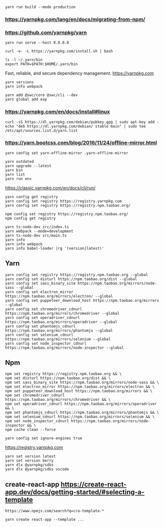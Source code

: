 
    yarn run build --mode production

### https://yarnpkg.com/lang/en/docs/migrating-from-npm/

### https://github.com/yarnpkg/yarn

    yarn run serve --host 0.0.0.0

    curl -o- -L https://yarnpkg.com/install.sh | bash

    ls -l ~/.yarn/bin
    export PATH=$PATH:$HOME/.yarn/bin

Fast, reliable, and secure dependency management. https://yarnpkg.com

    yarn versions
    yarn info webpack

    yarn add @swc/core @swc/cli --dev
    yarn global add exp

### https://yarnpkg.com/en/docs/install#linux

    curl -sS https://dl.yarnpkg.com/debian/pubkey.gpg | sudo apt-key add -
    echo "deb https://dl.yarnpkg.com/debian/ stable main" | sudo tee /etc/apt/sources.list.d/yarn.list

### https://yarn.bootcss.com/blog/2016/11/24/offline-mirror.html

    yarn config set yarn-offline-mirror .yarn-offline-mirror

    yarn outdated
    yarn upgrade --latest
    yarn bin
    yarn list
    yarn run env

https://classic.yarnpkg.com/en/docs/cli/run/

    yarn config get registry
    yarn config set registry https://registry.yarnpkg.com
    yarn config set registry https://registry.npm.taobao.org/

    npm config set registry https://registry.npm.taobao.org/
    npm config get registry

    yarn ts-node-dev src/index.ts
    yarn webpack --mode=development
    yarn ts-node-dev src/main.ts
    yarn info
    yarn info webpack
    yarn info babel-loader |rg '(version|latest)'

## Yarn

    yarn config set registry https://registry.npm.taobao.org --global
    yarn config set disturl https://npm.taobao.org/dist --global
    yarn config set sass_binary_site https://npm.taobao.org/mirrors/node-sass --global
    yarn config set electron_mirror https://npm.taobao.org/mirrors/electron/ --global
    yarn config set puppeteer_download_host https://npm.taobao.org/mirrors --global
    yarn config set chromedriver_cdnurl https://npm.taobao.org/mirrors/chromedriver --global
    yarn config set operadriver_cdnurl https://npm.taobao.org/mirrors/operadriver --global
    yarn config set phantomjs_cdnurl https://npm.taobao.org/mirrors/phantomjs --global
    yarn config set selenium_cdnurl https://npm.taobao.org/mirrors/selenium --global
    yarn config set node_inspector_cdnurl https://npm.taobao.org/mirrors/node-inspector --global

## Npm

    npm set registry https://registry.npm.taobao.org && \
    npm set disturl https://npm.taobao.org/dist && \
    npm set sass_binary_site https://npm.taobao.org/mirrors/node-sass && \
    npm set electron_mirror https://npm.taobao.org/mirrors/electron && \
    npm set puppeteer_download_host https://npm.taobao.org/mirrors && \
    npm set chromedriver_cdnurl https://npm.taobao.org/mirrors/chromedriver && \
    npm set operadriver_cdnurl https://npm.taobao.org/mirrors/operadriver && \
    npm set phantomjs_cdnurl https://npm.taobao.org/mirrors/phantomjs && \
    npm set selenium_cdnurl https://npm.taobao.org/mirrors/selenium && \
    npm set node_inspector_cdnurl https://npm.taobao.org/mirrors/node-inspector && \
    npm cache clean --force

    yarn config set ignore-engines true

https://registry.yarnpkg.com

    yarn set version latest
    yarn set version berry
    yarn dlx @yarnpkg/sdks
    yarn dlx @yarnpkg/sdks vscode

## create-react-app https://create-react-app.dev/docs/getting-started/#selecting-a-template

    https://www.npmjs.com/search?q=cra-template-*

    yarn create react-app --template ...

